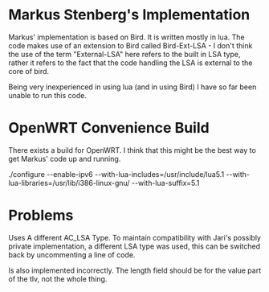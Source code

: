 Markus Stenberg's Implementation 
================================

Markus' implementation is based on Bird. It is written mostly in lua.  The
code makes use of an extension to Bird called Bird-Ext-LSA - I don't think the
use of the term "External-LSA" here refers to the built in LSA type, rather it
refers to the fact that the code handling the LSA is external to the core of
bird. 

Being very inexperienced in using lua (and in using Bird) I have so far been
unable to run this code. 

OpenWRT Convenience Build 
=========================

There exists a build for OpenWRT. I think that this might be the best way to
get Markus' code up and running.

./configure --enable-ipv6 --with-lua-includes=/usr/include/lua5.1 --with-lua-libraries=/usr/lib/i386-linux-gnu/ --with-lua-suffix=5.1

Problems
========

Uses A different AC_LSA Type. To maintain compatibility with Jari's possibly
private implementation, a different LSA type was used, this can be switched
back by uncommenting a line of code. 

Is also implemented incorrectly. The length field should be for the value part
of the tlv, not the whole thing.
